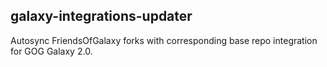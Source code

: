 ## galaxy-integrations-updater

Autosync FriendsOfGalaxy forks with corresponding base repo integration for GOG Galaxy 2.0.
